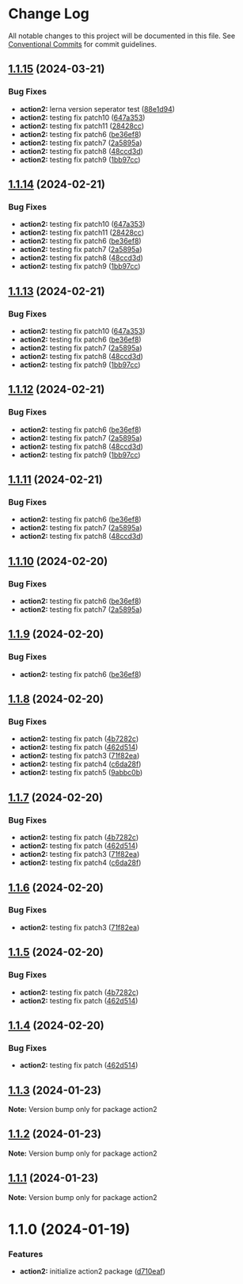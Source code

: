 # Change Log

All notable changes to this project will be documented in this file.
See [Conventional Commits](https://conventionalcommits.org) for commit guidelines.

## [1.1.15](https://github.com/twentyfourg/brian-lerna-test/compare/action2@1.1.8...action2@1.1.15) (2024-03-21)


### Bug Fixes

* **action2:** lerna version seperator test ([88e1d94](https://github.com/twentyfourg/brian-lerna-test/commit/88e1d94b5b0e1c889fb48603b7fefa6b2d567a27))
* **action2:** testing fix patch10 ([647a353](https://github.com/twentyfourg/brian-lerna-test/commit/647a353b03992ccb508bb73925404513e968763c))
* **action2:** testing fix patch11 ([28428cc](https://github.com/twentyfourg/brian-lerna-test/commit/28428ccb7c524dad13a008f9d54cc4c0016d93bb))
* **action2:** testing fix patch6 ([be36ef8](https://github.com/twentyfourg/brian-lerna-test/commit/be36ef89f70d7600d362c6afd01215aed8c3155c))
* **action2:** testing fix patch7 ([2a5895a](https://github.com/twentyfourg/brian-lerna-test/commit/2a5895aadc4fe27490209f3d6ecfd7d36fc0df37))
* **action2:** testing fix patch8 ([48ccd3d](https://github.com/twentyfourg/brian-lerna-test/commit/48ccd3d7668eae25f2d6e259e0bffed5ef68ff85))
* **action2:** testing fix patch9 ([1bb97cc](https://github.com/twentyfourg/brian-lerna-test/commit/1bb97cca68db4fb4eab92a45f42837eb9646b9b3))





## [1.1.14](https://github.com/twentyfourg/brian-lerna-test/compare/action2@1.1.8...action2@1.1.14) (2024-02-21)


### Bug Fixes

* **action2:** testing fix patch10 ([647a353](https://github.com/twentyfourg/brian-lerna-test/commit/647a353b03992ccb508bb73925404513e968763c))
* **action2:** testing fix patch11 ([28428cc](https://github.com/twentyfourg/brian-lerna-test/commit/28428ccb7c524dad13a008f9d54cc4c0016d93bb))
* **action2:** testing fix patch6 ([be36ef8](https://github.com/twentyfourg/brian-lerna-test/commit/be36ef89f70d7600d362c6afd01215aed8c3155c))
* **action2:** testing fix patch7 ([2a5895a](https://github.com/twentyfourg/brian-lerna-test/commit/2a5895aadc4fe27490209f3d6ecfd7d36fc0df37))
* **action2:** testing fix patch8 ([48ccd3d](https://github.com/twentyfourg/brian-lerna-test/commit/48ccd3d7668eae25f2d6e259e0bffed5ef68ff85))
* **action2:** testing fix patch9 ([1bb97cc](https://github.com/twentyfourg/brian-lerna-test/commit/1bb97cca68db4fb4eab92a45f42837eb9646b9b3))





## [1.1.13](https://github.com/twentyfourg/brian-lerna-test/compare/action2@1.1.8...action2@1.1.13) (2024-02-21)


### Bug Fixes

* **action2:** testing fix patch10 ([647a353](https://github.com/twentyfourg/brian-lerna-test/commit/647a353b03992ccb508bb73925404513e968763c))
* **action2:** testing fix patch6 ([be36ef8](https://github.com/twentyfourg/brian-lerna-test/commit/be36ef89f70d7600d362c6afd01215aed8c3155c))
* **action2:** testing fix patch7 ([2a5895a](https://github.com/twentyfourg/brian-lerna-test/commit/2a5895aadc4fe27490209f3d6ecfd7d36fc0df37))
* **action2:** testing fix patch8 ([48ccd3d](https://github.com/twentyfourg/brian-lerna-test/commit/48ccd3d7668eae25f2d6e259e0bffed5ef68ff85))
* **action2:** testing fix patch9 ([1bb97cc](https://github.com/twentyfourg/brian-lerna-test/commit/1bb97cca68db4fb4eab92a45f42837eb9646b9b3))





## [1.1.12](https://github.com/twentyfourg/brian-lerna-test/compare/action2@1.1.8...action2@1.1.12) (2024-02-21)


### Bug Fixes

* **action2:** testing fix patch6 ([be36ef8](https://github.com/twentyfourg/brian-lerna-test/commit/be36ef89f70d7600d362c6afd01215aed8c3155c))
* **action2:** testing fix patch7 ([2a5895a](https://github.com/twentyfourg/brian-lerna-test/commit/2a5895aadc4fe27490209f3d6ecfd7d36fc0df37))
* **action2:** testing fix patch8 ([48ccd3d](https://github.com/twentyfourg/brian-lerna-test/commit/48ccd3d7668eae25f2d6e259e0bffed5ef68ff85))
* **action2:** testing fix patch9 ([1bb97cc](https://github.com/twentyfourg/brian-lerna-test/commit/1bb97cca68db4fb4eab92a45f42837eb9646b9b3))





## [1.1.11](https://github.com/twentyfourg/brian-lerna-test/compare/action2@1.1.8...action2@1.1.11) (2024-02-21)


### Bug Fixes

* **action2:** testing fix patch6 ([be36ef8](https://github.com/twentyfourg/brian-lerna-test/commit/be36ef89f70d7600d362c6afd01215aed8c3155c))
* **action2:** testing fix patch7 ([2a5895a](https://github.com/twentyfourg/brian-lerna-test/commit/2a5895aadc4fe27490209f3d6ecfd7d36fc0df37))
* **action2:** testing fix patch8 ([48ccd3d](https://github.com/twentyfourg/brian-lerna-test/commit/48ccd3d7668eae25f2d6e259e0bffed5ef68ff85))





## [1.1.10](https://github.com/twentyfourg/brian-lerna-test/compare/action2@1.1.8...action2@1.1.10) (2024-02-20)


### Bug Fixes

* **action2:** testing fix patch6 ([be36ef8](https://github.com/twentyfourg/brian-lerna-test/commit/be36ef89f70d7600d362c6afd01215aed8c3155c))
* **action2:** testing fix patch7 ([2a5895a](https://github.com/twentyfourg/brian-lerna-test/commit/2a5895aadc4fe27490209f3d6ecfd7d36fc0df37))





## [1.1.9](https://github.com/twentyfourg/brian-lerna-test/compare/action2@1.1.8...action2@1.1.9) (2024-02-20)


### Bug Fixes

* **action2:** testing fix patch6 ([be36ef8](https://github.com/twentyfourg/brian-lerna-test/commit/be36ef89f70d7600d362c6afd01215aed8c3155c))





## [1.1.8](https://github.com/twentyfourg/brian-lerna-test/compare/action2@1.1.3...action2@1.1.8) (2024-02-20)


### Bug Fixes

* **action2:** testing fix patch ([4b7282c](https://github.com/twentyfourg/brian-lerna-test/commit/4b7282c50bd7878a9543f3d5080a1c38061b02da))
* **action2:** testing fix patch ([462d514](https://github.com/twentyfourg/brian-lerna-test/commit/462d514809e1c79bf543f8fdfa0b884614a28142))
* **action2:** testing fix patch3 ([71f82ea](https://github.com/twentyfourg/brian-lerna-test/commit/71f82ea21c4aa238c5bbbff4abd6de9ac4f3e534))
* **action2:** testing fix patch4 ([c6da28f](https://github.com/twentyfourg/brian-lerna-test/commit/c6da28fea68031e21e857af48761ebe72f97baf3))
* **action2:** testing fix patch5 ([9abbc0b](https://github.com/twentyfourg/brian-lerna-test/commit/9abbc0bce76e77e99a08fefc819ed8799e9726a4))





## [1.1.7](https://github.com/twentyfourg/brian-lerna-test/compare/action2@1.1.3...action2@1.1.7) (2024-02-20)


### Bug Fixes

* **action2:** testing fix patch ([4b7282c](https://github.com/twentyfourg/brian-lerna-test/commit/4b7282c50bd7878a9543f3d5080a1c38061b02da))
* **action2:** testing fix patch ([462d514](https://github.com/twentyfourg/brian-lerna-test/commit/462d514809e1c79bf543f8fdfa0b884614a28142))
* **action2:** testing fix patch3 ([71f82ea](https://github.com/twentyfourg/brian-lerna-test/commit/71f82ea21c4aa238c5bbbff4abd6de9ac4f3e534))
* **action2:** testing fix patch4 ([c6da28f](https://github.com/twentyfourg/brian-lerna-test/commit/c6da28fea68031e21e857af48761ebe72f97baf3))





## [1.1.6](https://github.com/twentyfourg/brian-lerna-test/compare/action2@1.1.5...action2@1.1.6) (2024-02-20)


### Bug Fixes

* **action2:** testing fix patch3 ([71f82ea](https://github.com/twentyfourg/brian-lerna-test/commit/71f82ea21c4aa238c5bbbff4abd6de9ac4f3e534))





## [1.1.5](https://github.com/twentyfourg/brian-lerna-test/compare/action2@1.1.3...action2@1.1.5) (2024-02-20)


### Bug Fixes

* **action2:** testing fix patch ([4b7282c](https://github.com/twentyfourg/brian-lerna-test/commit/4b7282c50bd7878a9543f3d5080a1c38061b02da))
* **action2:** testing fix patch ([462d514](https://github.com/twentyfourg/brian-lerna-test/commit/462d514809e1c79bf543f8fdfa0b884614a28142))





## [1.1.4](https://github.com/twentyfourg/brian-lerna-test/compare/action2@1.1.3...action2@1.1.4) (2024-02-20)


### Bug Fixes

* **action2:** testing fix patch ([462d514](https://github.com/twentyfourg/brian-lerna-test/commit/462d514809e1c79bf543f8fdfa0b884614a28142))





## [1.1.3](https://github.com/twentyfourg/brian-lerna-test/compare/action2@1.1.2...action2@1.1.3) (2024-01-23)

**Note:** Version bump only for package action2





## [1.1.2](https://github.com/twentyfourg/brian-lerna-test/compare/action2@1.1.1...action2@1.1.2) (2024-01-23)

**Note:** Version bump only for package action2





## [1.1.1](https://github.com/twentyfourg/brian-lerna-test/compare/action2@1.1.0...action2@1.1.1) (2024-01-23)

**Note:** Version bump only for package action2





# 1.1.0 (2024-01-19)


### Features

* **action2:** initialize action2 package ([d710eaf](https://github.com/twentyfourg/brian-lerna-test/commit/d710eaf0e93c3e05f215b43760aac20cc60fca05))
